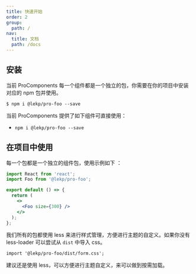 ```yaml
---
title: 快速开始
order: 2
group:
  path: /
nav:
  title: 文档
  path: /docs
---
```


## 安装

当前 ProComponents 每一个组件都是一个独立的包，你需要在你的项目中安装对应的 npm 包并使用。

```shell
$ npm i @lekp/pro-foo --save
```

当前 ProComponents 提供了如下组件可直接使用：

- `npm i @lekp/pro-foo --save`

## 在项目中使用

每一个包都是一个独立的组件包，使用示例如下 ：

```jsx
import React from 'react';
import Foo from '@lekp/pro-foo';

export default () => {
  return (
    <>
      <Foo size={300} />
    </>
  );
};
```

我们所有的包都使用 less 来进行样式管理，方便进行主题的自定义。如果你没有 less-loader 可以尝试从 `dist` 中导入 css。

```tsx | pure
import '@lekp/pro-foo/dist/form.css';
```

建议还是使用 less，可以方便进行主题自定义，来可以做到按需加载。
